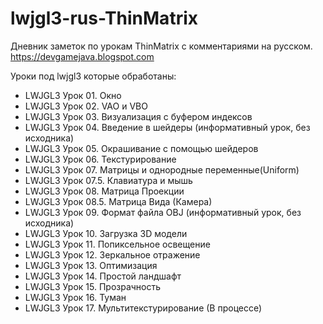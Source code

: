 # lwjgl3-rus-ThinMatrix
Дневник заметок по урокам ThinMatrix с комментариями на русском. 
https://devgamejava.blogspot.com

Уроки под lwjgl3 которые обработаны:
* LWJGL3 Урок 01. Окно
* LWJGL3 Урок 02. VAO и VBO
* LWJGL3 Урок 03. Визуализация с буфером индексов
* LWJGL3 Урок 04. Введение в шейдеры (информативный урок, без исходника)
* LWJGL3 Урок 05. Окрашивание с помощью шейдеров
* LWJGL3 Урок 06. Текстурирование
* LWJGL3 Урок 07. Матрицы и однородные переменные(Uniform)
* LWJGL3 Урок 07.5. Клавиатура и мышь
* LWJGL3 Урок 08. Матрица Проекции
* LWJGL3 Урок 08.5. Матрица Вида (Камера)
* LWJGL3 Урок 09. Формат файла OBJ (информативный урок, без исходника)
* LWJGL3 Урок 10. Загрузка 3D модели
* LWJGL3 Урок 11. Попиксельное освещение
* LWJGL3 Урок 12. Зеркальное отражение
* LWJGL3 Урок 13. Оптимизация
* LWJGL3 Урок 14. Простой ландшафт
* LWJGL3 Урок 15. Прозрачность
* LWJGL3 Урок 16. Туман
* LWJGL3 Урок 17. Мультитекстурирование (В процессе)
